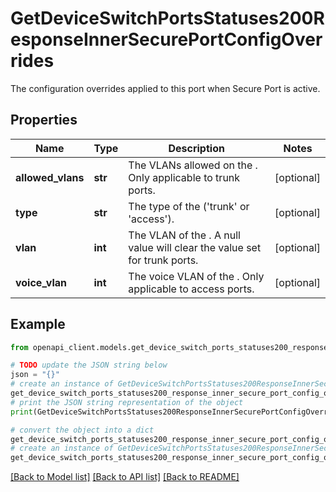 # GetDeviceSwitchPortsStatuses200ResponseInnerSecurePortConfigOverrides

The configuration overrides applied to this port when Secure Port is active.

## Properties

Name | Type | Description | Notes
------------ | ------------- | ------------- | -------------
**allowed_vlans** | **str** | The VLANs allowed on the . Only applicable to trunk ports. | [optional] 
**type** | **str** | The type of the  (&#39;trunk&#39; or &#39;access&#39;). | [optional] 
**vlan** | **int** | The VLAN of the . A null value will clear the value set for trunk ports. | [optional] 
**voice_vlan** | **int** | The voice VLAN of the . Only applicable to access ports. | [optional] 

## Example

```python
from openapi_client.models.get_device_switch_ports_statuses200_response_inner_secure_port_config_overrides import GetDeviceSwitchPortsStatuses200ResponseInnerSecurePortConfigOverrides

# TODO update the JSON string below
json = "{}"
# create an instance of GetDeviceSwitchPortsStatuses200ResponseInnerSecurePortConfigOverrides from a JSON string
get_device_switch_ports_statuses200_response_inner_secure_port_config_overrides_instance = GetDeviceSwitchPortsStatuses200ResponseInnerSecurePortConfigOverrides.from_json(json)
# print the JSON string representation of the object
print(GetDeviceSwitchPortsStatuses200ResponseInnerSecurePortConfigOverrides.to_json())

# convert the object into a dict
get_device_switch_ports_statuses200_response_inner_secure_port_config_overrides_dict = get_device_switch_ports_statuses200_response_inner_secure_port_config_overrides_instance.to_dict()
# create an instance of GetDeviceSwitchPortsStatuses200ResponseInnerSecurePortConfigOverrides from a dict
get_device_switch_ports_statuses200_response_inner_secure_port_config_overrides_from_dict = GetDeviceSwitchPortsStatuses200ResponseInnerSecurePortConfigOverrides.from_dict(get_device_switch_ports_statuses200_response_inner_secure_port_config_overrides_dict)
```
[[Back to Model list]](../README.md#documentation-for-models) [[Back to API list]](../README.md#documentation-for-api-endpoints) [[Back to README]](../README.md)


